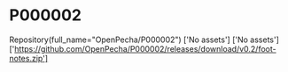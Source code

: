 # P000002

Repository(full_name="OpenPecha/P000002")
['No assets']
['No assets']
['https://github.com/OpenPecha/P000002/releases/download/v0.2/foot-notes.zip']
